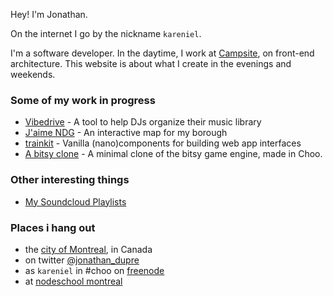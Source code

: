 Hey! I'm Jonathan. 

On the internet I go by the nickname `kareniel`. 

I'm a software developer. In the daytime, I work at [Campsite](https://www.campsiteproject.com), on front-end architecture. This website is about what I create in the evenings and weekends. 


### Some of my work in progress

- [Vibedrive](https://www.vibedrive.co) - A tool to help DJs organize their music library  
- [J'aime NDG](https://jaimendg.netlify.com) -  An interactive map for my borough
- [trainkit](https://github.com/kareniel/trainkit) - Vanilla (nano)components for building web app interfaces
- [A bitsy clone](https://github.com/kareniel/bitsy-clone) - A minimal clone of the bitsy game engine, made in Choo.


### Other interesting things

- [My Soundcloud Playlists](https://soundcloud.com/kareniel/sets)


### Places i hang out

- the [city of Montreal](https://en.wikipedia.org/wiki/Montreal), in Canada
- on twitter [@jonathan_dupre](https://twitter.com/jonathan_dupre) 
- as `kareniel` in \#choo on [freenode](https://freenode.net/project) 
- at [nodeschool montreal](https://nodeschool.io/montreal/) 

